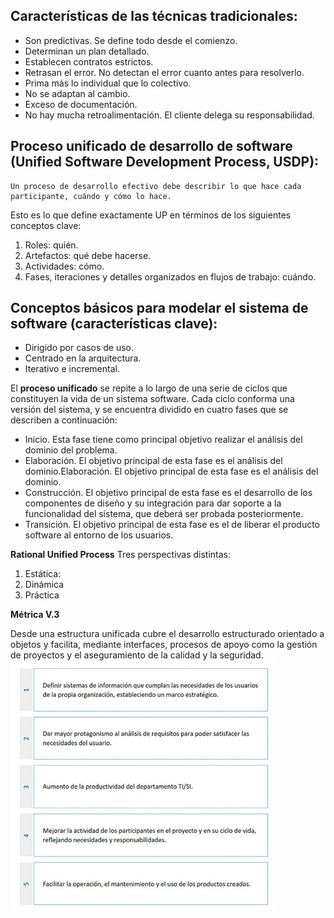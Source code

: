 ## Características de las técnicas tradicionales:

- Son predictivas. Se define todo desde el comienzo.
- Determinan un plan detallado.
- Establecen contratos estrictos.
- Retrasan el error. No detectan el error cuanto antes para resolverlo.
- Prima más lo individual que lo colectivo.
- No se adaptan al cambio.
- Exceso de documentación.
- No hay mucha retroalimentación. El cliente delega su responsabilidad.

## Proceso unificado de desarrollo de software (Unified Software Development Process, USDP):

    Un proceso de desarrollo efectivo debe describir lo que hace cada participante, cuándo y cómo lo hace.

Esto es lo que define exactamente UP en términos de los siguientes conceptos clave:

1. Roles: quién.
2. Artefactos: qué debe hacerse.
3. Actividades: cómo.
4. Fases, iteraciones y detalles organizados en flujos de trabajo: cuándo.

## Conceptos básicos para modelar el sistema de software (características clave):

- Dirigido por casos de uso.
- Centrado en la arquitectura.
- Iterativo e incremental.

El **proceso unificado** se repite a lo largo de una serie de ciclos que constituyen la vida de un sistema software. Cada ciclo conforma una versión del sistema, y se encuentra dividido en cuatro fases que se describen a continuación:

- Inicio. Esta fase tiene como principal objetivo realizar el análisis del dominio del problema.
- Elaboración. El objetivo principal de esta fase es el análisis del dominio.Elaboración. El objetivo principal de esta fase es el análisis del dominio.
- Construcción. El objetivo principal de esta fase es el desarrollo de los componentes de diseño y su integración para dar soporte a la funcionalidad del sistema, que deberá ser probada posteriormente.
- Transición. El objetivo principal de esta fase es el de liberar el producto software al entorno de los usuarios.

**Rational Unified Process**
Tres perspectivas distintas:

1. Estática:
2. Dinámica
3. Práctica

**Métrica V.3**

Desde una estructura unificada cubre el desarrollo estructurado orientado a objetos y facilita, mediante interfaces, procesos de apoyo como la gestión de proyectos y el aseguramiento de la calidad y la seguridad.
![Ventajas Metrica V.3](/metodologias-software/notas/Fotos/Mv3-Ventajas.png)
